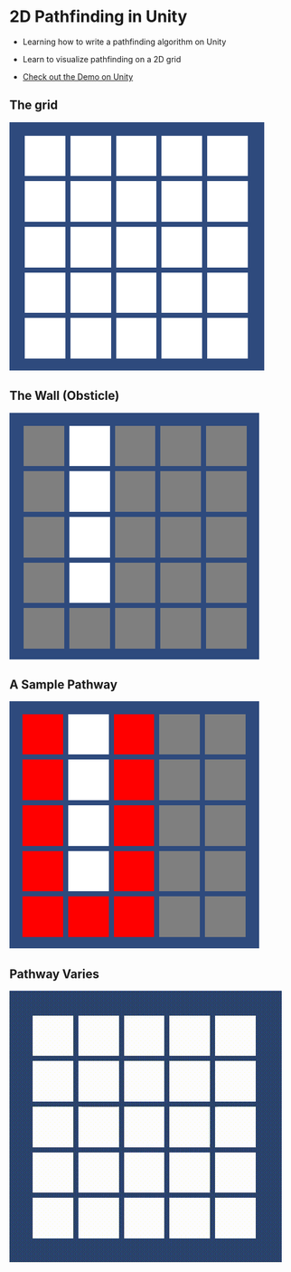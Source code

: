 # 2D Pathfinding in Unity

- Learning how to write a pathfinding algorithm on Unity
- Learn to visualize pathfinding on a 2D grid

- [Check out the Demo on Unity](https://youtu.be/siYMawmwk1I)

## The grid

![](img/grid.png)

## The Wall (Obsticle)

![](img/wall.png)

## A Sample Pathway

![](img/pathway.png)

## Pathway Varies

![](img/demo.gif)